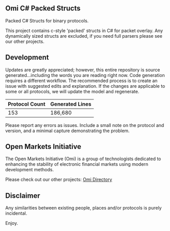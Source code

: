 ## Omi C# Packed Structs

Packed C# Structs for binary protocols.

This project contains c-style 'packed' structs in C# for packet overlay.  Any dynamically sized structs are excluded, if you need full parsers please see our other projects.


## Development

Updates are greatly appreciated; however, this entire repository is source generated...including the words you are reading right now. Code generation requires a different workflow.  The recommended process is to create an issue with suggested edits and explanation.  If the changes are applicable to some or all protocols, we will update the model and regenerate.

| Protocol Count | Generated Lines |
| --- | --- |
| 153 | 186,680 |

Please report any errors as issues.  Include a small note on the protocol and version, and a minimal capture demonstrating the problem.

## Open Markets Initiative

The Open Markets Initiative (Omi) is a group of technologists dedicated to enhancing the stability of electronic financial markets using modern development methods.

Please check out our other projects: [Omi Directory](https://github.com/Open-Markets-Initiative/Directory "Open Markets Initiative Repository Directory")

## Disclaimer

Any similarities between existing people, places and/or protocols is purely incidental.

Enjoy.

